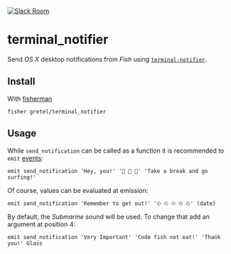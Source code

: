 [![Slack Room][slack-badge]][slack-link]

# terminal_notifier

Send *OS X* desktop notifications from *Fish* using [`terminal-notifier`](https://github.com/julienXX/terminal-notifier).

## Install

With [fisherman]

```
fisher gretel/terminal_notifier
```

## Usage

While `send_notification` can be called as a function it is recommended to `emit` [events](http://fishshell.com/docs/current/#event):

```fish
emit send_notification 'Hey, you!' '🌊 🌊 🌊' 'Take a break and go surfing!'
```

Of course, values can be evaluated at emission:

```fish
emit send_notification 'Remember to get out!' '⏲ ⏲ ⏲ ⏲ ⏲' (date)
```

By default, the *Submarine* sound will be used. To change that add an argument at position 4:

```fish
emit send_notification 'Very Important' 'Code fish not eat!' 'Thank you!' Glass
```

[slack-link]: https://fisherman-wharf.herokuapp.com/
[slack-badge]: https://fisherman-wharf.herokuapp.com/badge.svg

[fisherman]: https://github.com/fisherman/fisherman
